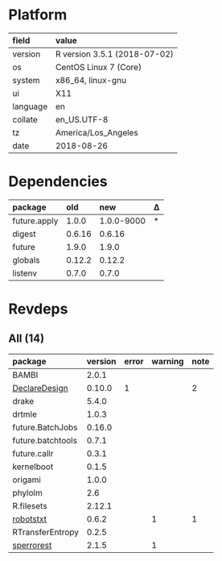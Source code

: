 # Platform

|field    |value                        |
|:--------|:----------------------------|
|version  |R version 3.5.1 (2018-07-02) |
|os       |CentOS Linux 7 (Core)        |
|system   |x86_64, linux-gnu            |
|ui       |X11                          |
|language |en                           |
|collate  |en_US.UTF-8                  |
|tz       |America/Los_Angeles          |
|date     |2018-08-26                   |

# Dependencies

|package      |old    |new        |Δ  |
|:------------|:------|:----------|:--|
|future.apply |1.0.0  |1.0.0-9000 |*  |
|digest       |0.6.16 |0.6.16     |   |
|future       |1.9.0  |1.9.0      |   |
|globals      |0.12.2 |0.12.2     |   |
|listenv      |0.7.0  |0.7.0      |   |

# Revdeps

## All (14)

|package                                    |version |error |warning |note |
|:------------------------------------------|:-------|:-----|:-------|:----|
|BAMBI                                      |2.0.1   |      |        |     |
|[DeclareDesign](problems.md#declaredesign) |0.10.0  |1     |        |2    |
|drake                                      |5.4.0   |      |        |     |
|drtmle                                     |1.0.3   |      |        |     |
|future.BatchJobs                           |0.16.0  |      |        |     |
|future.batchtools                          |0.7.1   |      |        |     |
|future.callr                               |0.3.1   |      |        |     |
|kernelboot                                 |0.1.5   |      |        |     |
|origami                                    |1.0.0   |      |        |     |
|phylolm                                    |2.6     |      |        |     |
|R.filesets                                 |2.12.1  |      |        |     |
|[robotstxt](problems.md#robotstxt)         |0.6.2   |      |1       |1    |
|RTransferEntropy                           |0.2.5   |      |        |     |
|[sperrorest](problems.md#sperrorest)       |2.1.5   |      |1       |     |

